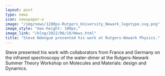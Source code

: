 ```yaml
---
layout: post
type: news
icon: newspaper-o
image: "/img/news/1280px-Rutgers_University_Newark_logotype.svg.png" 
image_style: "max-height: 100px;"
image_link: "/blog/2022/06/10/News.html"
title: "Steve Ndengué presented his work at Rutgers-Newark Physics."
---
```


Steve presented his work with collaborators from France and Germany on the infrared spectroscopy of the water-dimer at the Rutgers-Newark Summer Theory Workshop on Molecules and Materials: design and Dynamics.

